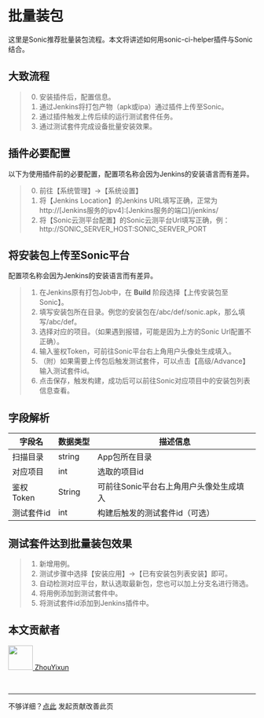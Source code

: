 # 批量装包

这里是Sonic推荐批量装包流程。本文将讲述如何用sonic-ci-helper插件与Sonic结合。

## 大致流程
> 0. 安装插件后，配置信息。
> 1. 通过Jenkins将打包产物（apk或ipa）通过插件上传至Sonic。
> 2. 通过插件触发上传后续的运行测试套件任务。
> 3. 通过测试套件完成设备批量安装效果。
 
## 插件必要配置
以下为使用插件前的必要配置，配置项名称会因为Jenkins的安装语言而有差异。

> 0. 前往【系统管理】->【系统设置】
> 1. 将【Jenkins Location】的Jenkins URL填写正确，正常为 http://[Jenkins服务的ipv4]:[Jenkins服务的端口]/jenkins/
> 2. 将【Sonic云测平台配置】的Sonic云测平台Url填写正确，例：http://SONIC_SERVER_HOST:SONIC_SERVER_PORT

## 将安装包上传至Sonic平台
配置项名称会因为Jenkins的安装语言而有差异。

> 1. 在Jenkins原有打包Job中，在 **Build** 阶段选择【上传安装包至Sonic】。
> 2. 填写安装包所在目录。例您的安装包在/abc/def/sonic.apk，那么填写/abc/def。
> 3. 选择对应的项目。（如果遇到报错，可能是因为上方的Sonic Url配置不正确）。
> 4. 输入鉴权Token，可前往Sonic平台右上角用户头像处生成填入。
> 5. （附）如果需要上传包后触发测试套件，可以点击【高级/Advance】输入测试套件id。
> 6. 点击保存，触发构建，成功后可以前往Sonic对应项目中的安装包列表信息查看。

## 字段解析
 | 字段名  | 数据类型 | 描述信息 |
|  ----  | ----  | ---- | 
| 扫描目录  |string | App包所在目录  |
| 对应项目  | int | 选取的项目id  |
| 鉴权Token | String | 可前往Sonic平台右上角用户头像处生成填入  |
| 测试套件id | int | 构建后触发的测试套件id（可选） |

## 测试套件达到批量装包效果
> 1. 新增用例。
> 2. 测试步骤中选择【安装应用】->【已有安装包列表安装】即可。
> 3. 自动检测对应平台，默认选取最新包，您也可以加上分支名进行筛选。
> 4. 将用例添加到测试套件中。
> 5. 将测试套件id添加到Jenkins插件中。

## 本文贡献者
<div class="cont">
<a href="https://gitee.com/ZhouYixun" target="_blank">
<img src="https://portrait.gitee.com/uploads/avatars/user/2698/8096045_ZhouYixun_1645499109.png!avatar100" width="50"/>
<span>ZhouYixun</span>
</a>
</div>


&nbsp;
&nbsp;
***
不够详细？[点此](https://github.com/SonicCloudOrg/sonic-offical-website/edit/main/src/markdown/sch/sch-upload.md) 发起贡献改善此页